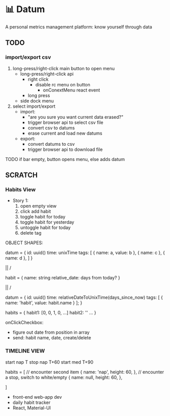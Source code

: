 # 📊 Datum
A personal metrics management platform: know yourself through data

## TODO
### import/export csv
1. long-press/right-click main button to open menu
	* long-press/right-click api
		- right click
			* disable rc menu on button
				- onConextMenu react event
		- long press
	* side dock menu
2. select import/export
	* import:
		- "are you sure you want current data erased?"
		- trigger browser api to select csv file
		- convert csv to datums
		- erase current and load new datums
	* export:
		- convert datums to csv
		- trigger browser api to download file

TODO if bar empty, button opens menu, else adds datum

## SCRATCH
### Habits View
- Story 1:
	1. open empty view
	2. click add habit
	3. toggle habit for today
	4. toggle habit for yesterday
	5. untoggle habit for today
	6. delete tag

OBJECT SHAPES:

datum = {
	id: uuid()
	time: unixTime
	tags: [
		{ name: a, value: b },
		{ name: c },
		{ name: d },
	]
}

||
\/

habit = {
	name: string
	relative_date: days from today?
}

||
\/

datum = {
	id: uuid()
	time: relativeDateToUnixTime(days_since_now)
	tags: [
		{ name: 'habit', value: habit.name }
	];
}



habits = {
	habit1: [0, 0, 1, 0, ...]
	habit2: ''
	...
}

onClickCheckbox:
- figure out date from position in array
- send: habit name, date, create/delete




### TIMELINE VIEW

start nap T
stop nap T+60
start med T+90


habits = [
	// encounter second item
	{
		name: 'nap',
		height: 60,
	},
	// encounter a stop, switch to white/empty
	{
		name: null,
		height: 60,
	},

]





* front-end web-app dev
* daily habit tracker
* React, Material-UI
